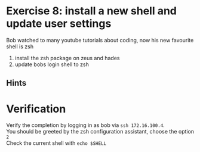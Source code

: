 # Exercise 8: install a new shell and update user settings
Bob watched to many youtube tutorials about coding, now his new favourite shell is zsh

1. install the zsh package on zeus and hades
2. update bobs login shell to zsh

## Hints


# Verification

Verify the completion by logging in as bob via `ssh 172.16.100.4`.  
You should be greeted by the zsh configuration assistant, choose the option `2`  
Check the current shell with `echo $SHELL`  
